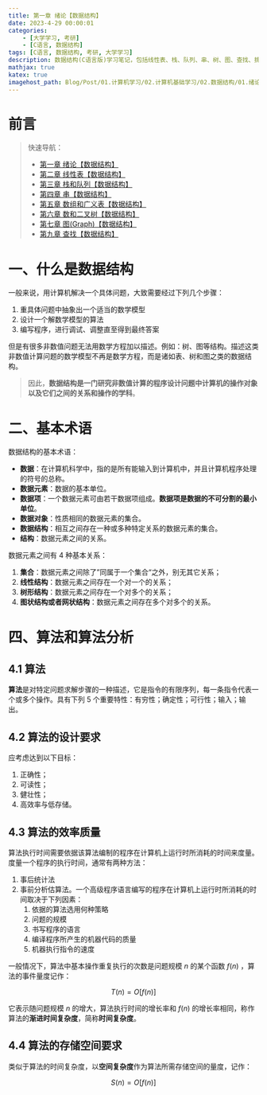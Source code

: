 ```yaml
---
title: 第一章 绪论【数据结构】
date: 2023-4-29 00:00:01
categories:
	- [大学学习, 考研]
	- [C语言, 数据结构]
tags: [C语言, 数据结构, 考研, 大学学习]
description: 数据结构(C语言版)学习笔记，包括线性表、栈、队列、串、树、图、查找、排序等内容。
mathjax: true
katex: true
imagehost_path: Blog/Post/01.计算机学习/02.计算机基础学习/02.数据结构/01.绪论.md/
---
```


# 前言

> 快速导航：
>
> - [第一章 绪论【数据结构】](./01.绪论.md)
> - [第二章 线性表【数据结构】](./02.线性表.md)
> - [第三章 栈和队列【数据结构】](./03.栈和队列.md)
> - [第四章 串【数据结构】](./04.串.md)
> - [第五章 数组和广义表【数据结构】](./05.数组和广义表.md)
> - [第六章 数和二叉树【数据结构】](./06.数和二叉树.md)
> - [第七章 图(Graph)【数据结构】](./07.图(Graph).md)
> - [第九章 查找【数据结构】](./09.查找.md)

# 一、什么是数据结构

一般来说，用计算机解决一个具体问题，大致需要经过下列几个步骤：

1. 重具体问题中抽象出一个适当的数学模型
2. 设计一个解数学模型的算法
3. 编写程序，进行调试、调整直至得到最终答案

但是有很多非数值问题无法用数学方程加以描述。例如：树、图等结构。描述这类非数值计算问题的数学模型不再是数学方程，而是诸如表、树和图之类的数据结构。

> 因此，**数据结构是一门研究非数值计算的程序设计问题中计算机的操作对象以及它们之间的关系和操作的学科**。

# 二、基本术语

数据结构的基本术语：

- **数据**：在计算机科学中，指的是所有能输入到计算机中，并且计算机程序处理的符号的总称。
- **数据元素**：数据的基本单位。
- **数据项**：一个数据元素可由若干数据项组成。**数据项是数据的不可分割的最小单位**。
- **数据对象**：性质相同的数据元素的集合。
- **数据结构**：相互之间存在一种或多种特定关系的数据元素的集合。
- **结构**：数据元素之间的关系。

数据元素之间有 4 种基本关系：

1. **集合**：数据元素之间除了”同属于一个集合“之外，别无其它关系；
2. **线性结构**：数据元素之间存在一个对一个的关系；
3. **树形结构**：数据元素之间存在一个对多个的关系；
4. **图状结构或者网状结构**：数据元素之间存在多个对多个的关系。

# 四、算法和算法分析

## 4.1 算法

**算法**是对特定问题求解步骤的一种描述，它是指令的有限序列，每一条指令代表一个或多个操作。具有下列 5 个重要特性：有穷性；确定性；可行性；输入；输出。

## 4.2 算法的设计要求

应考虑达到以下目标：

1. 正确性；
2. 可读性；
3. 健壮性；
4. 高效率与低存储。

## 4.3 算法的效率质量

算法执行时间需要依据该算法编制的程序在计算机上运行时所消耗的时间来度量。度量一个程序的执行时间，通常有两种方法：

1. 事后统计法
2. 事前分析估算法。一个高级程序语言编写的程序在计算机上运行时所消耗的时间取决于下列因素：
   1. 依据的算法选用何种策略
   2. 问题的规模
   3. 书写程序的语言
   4. 编译程序所产生的机器代码的质量
   5. 机器执行指令的速度

一般情况下，算法中基本操作重复执行的次数是问题规模 $n$ 的某个函数 $f(n)$ ，算法的事件量度记作：

$$
T(n) = O[f(n)]
$$

它表示随问题规模 $n$ 的增大，算法执行时间的增长率和 $f(n)$ 的增长率相同，称作算法的**渐进时间复杂度**，简称**时间复杂度**。

## 4.4 算法的存储空间要求

类似于算法的时间复杂度，以**空间复杂度**作为算法所需存储空间的量度，记作：

$$
S(n) = O[f(n)]
$$
